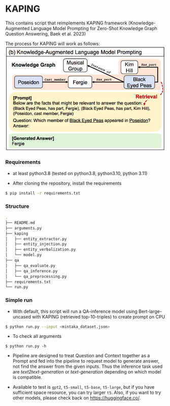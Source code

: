 # KAPING

This contains script that reimplements KAPING framework (Knowledge-Augmented Language Model Prompting for Zero-Shot Knowledge Graph Question Answering, Baek et al. 2023)

The process for KAPING will work as follows:
![KAPING](kaping-example.png)

### Requirements
* at least python3.8 (tested on python3.8, python3.10, python 3.11)

* After cloning the repository, install the requirements
```sh
$ pip install -r requirements.txt
```

### Structure
```bash 
.
├── README.md
├── arguments.py
├── kaping
│   ├── entity_extractor.py
│   ├── entity_injection.py
│   ├── entity_verbalization.py
│   └── model.py
├── qa
│   ├── qa_evaluate.py
│   ├── qa_inference.py
│   └── qa_preprocessing.py
├── requirements.txt
└── run.py 
```

### Simple run

* With default, this script will run a QA-inference model using Bert-large-uncased with KAPING (retrieved top-10-triples) to create prompt on CPU
```sh
$ python run.py --input <mintaka_dataset.json> 
```
* To check all arguments
```
$ python run.py -h
```


* Pipeline are designed to treat Question and Context together as a Prompt and fed into the pipeline to request model to generate answer, not find the answer from the given inputs. Thus the inference task used are *text2text-generation* or *text-generation* depending on which model is compatible.

* Available to test is `gpt2`, `t5-small`, `t5-base`, `t5-large`, but if you have sufficient space resource, you can try larger `t5`. Also, if you want to try other models, please check back on https://huggingface.co/. 
